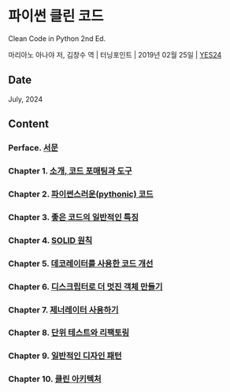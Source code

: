 # 파이썬 클린 코드

Clean Code in Python 2nd Ed.

마리아노 아나야 저, 김창수 역 |  터닝포인트 | 2019년 02월 25일 | [YES24](https://www.yes24.com/Product/Goods/114667254)

## Date

July, 2024

## Content

### Perface. [서문]()

### Chapter 1. [소개, 코드 포매팅과 도구]()

### Chapter 2. [파이썬스러운(pythonic) 코드]()

### Chapter 3. [좋은 코드의 일반적인 특징]()

### Chapter 4. [SOLID 원칙]()

### Chapter 5. [데코레이터를 사용한 코드 개선]()

### Chapter 6. [디스크립터로 더 멋진 객체 만들기]()

### Chapter 7. [제너레이터 사용하기]()

### Chapter 8. [단위 테스트와 리팩토링]()

### Chapter 9. [일반적인 디자인 패턴]()

### Chapter 10. [클린 아키텍처]()
